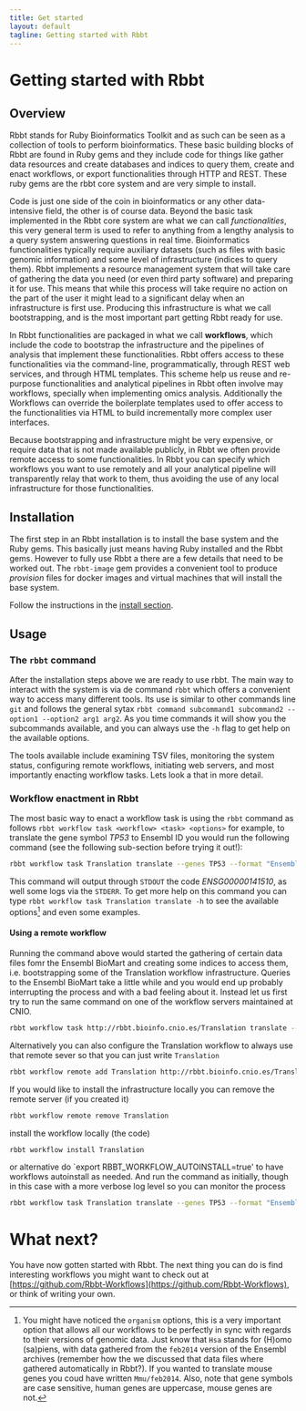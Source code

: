 ```yaml
---
title: Get started
layout: default
tagline: Getting started with Rbbt
---
```


Getting started with Rbbt
=========================

Overview
-------------

Rbbt stands for Ruby Bioinformatics Toolkit and as such can be seen as a
collection of tools to perform bioinformatics. These basic building blocks of
Rbbt are found in Ruby gems and they include code for things like gather data
resources and create databases and indices to query them, create and enact
workflows, or export functionalities through HTTP and REST. These ruby gems
are the rbbt core system and are very simple to install.

Code is just one side of the coin in bioinformatics or any other
data-intensive field, the other is of course data. Beyond the basic task
implemented in the Rbbt core system are what we can call _functionalities_,
this very general term is used to refer to anything from a lengthy analysis to
a query system answering questions in real time. Bioinformatics
functionalities typically require auxiliary datasets (such as files with basic
genomic information) and some level of infrastructure (indices to query them).
Rbbt implements a resource management system that will take care of gathering
the data you need  (or even third party software) and preparing it for use.
This means that while this process will take require no action on the part of
the user it might lead to a significant delay when an infrastructure is first
use. Producing this infrastructure is what we call bootstrapping, and is the
most important part getting Rbbt ready for use. 

In Rbbt functionalities are packaged in what we call **workflows**, which
include the code to bootstrap the infrastructure and the pipelines of analysis
that implement these functionalities. Rbbt offers access to these
functionalities via the command-line, programmatically, through REST web
services, and through HTML templates. This scheme help us reuse and re-purpose
functionalities and analytical pipelines in Rbbt often involve may workflows,
specially when implementing omics analysis. Additionally the Workflows can
override the boilerplate templates used to offer access to the functionalities
via HTML to build incrementally more complex user interfaces.

Because bootstrapping and infrastructure might be very expensive, or require
data that is not made available publicly, in Rbbt we often provide remote
access to some functionalities. In Rbbt you can specify which workflows you
want to use remotely and all your analytical pipeline will transparently relay
that work to them, thus avoiding the use of any local infrastructure for those
functionalities.

Installation
--------------

The first step in an Rbbt installation is to install the base system and the
Ruby gems. This basically just means having Ruby installed and the Rbbt gems.
However to fully use Rbbt a there are a few details that need to be worked
out. The `rbbt-image` gem provides a convenient tool to produce _provision_
files for docker images and virtual machines that will install the base
system. 

Follow the instructions in the [install section](/tutorial/install).

Usage
--------

### The `rbbt` command

After the installation steps above we are ready to use rbbt. The main way to
interact with the system is via de command `rbbt` which offers a convenient
way to access many different tools. Its use is similar to other commands line
`git` and follows the general sytax `rbbt command subcommand1 subcommand2
--option1 --option2 arg1 arg2`. As you time commands it will show you the
subcommands available, and you can always use the `-h` flag to get help on the
available options. 

The tools available include examining TSV files, monitoring the system status,
configuring remote workflows, initiating web servers, and most importantly
enacting workflow tasks. Lets look a that in more detail.

### Workflow enactment in Rbbt

The most basic way to enact a workflow task is using the `rbbt` command as
follows `rbbt workflow task <workflow> <task> <options>` for example, to
translate the gene symbol _TP53_ to Ensembl ID you would run the following
command (see the following sub-section before trying it out!):

```sh
rbbt workflow task Translation translate --genes TP53 --format "Ensembl Gene ID"
```

This command will output through `STDOUT` the code _ENSG00000141510_, as well
some logs via the `STDERR`.  To get more help on this command you can type
`rbbt workflow task Translation translate -h` to see the available
options[^organism_footnote] and even some examples. 

[^organism_footnote]: You might have noticed the `organism` options, this is a very important option that allows all our workflows to be perfectly in sync with regards to their versions of genomic data. Just know that `Hsa` stands for (H)omo (sa)piens, with data gathered from the `feb2014` version of the Ensembl archives (remember how the we discussed that data files where gathered automatically in Rbbt?). If you wanted to translate mouse genes you coud have written `Mmu/feb2014`. Also, note that gene symbols are case sensitive, human genes are uppercase, mouse genes are not.  

#### Using a remote workflow

Running the command above would started the gathering of certain data files
fomr the Ensembl BioMart and creating some indices to access them, i.e.
bootstrapping some of the Translation workflow infrastructure. Queries to the
Ensembl BioMart take a little while and you would end up probably interrupting
the process and with a bad feeling about it. Instead let us first try to run
the same command on one of the workflow servers maintained at CNIO.

```sh
rbbt workflow task http://rbbt.bioinfo.cnio.es/Translation translate --genes TP53 --format "Ensembl Gene ID"
```

Alternatively you can also configure the Translation workflow to always use
that remote sever so that you can just write `Translation`

```sh 
rbbt workflow remote add Translation http://rbbt.bioinfo.cnio.es/Translation
```

If you would like to install the infrastructure locally you can remove the
remote server (if you created it)

```sh 
rbbt workflow remote remove Translation
```

install the workflow locally (the code)

```sh 
rbbt workflow install Translation
```

or alternative do `export RBBT_WORKFLOW_AUTOINSTALL=true' to have workflows
autoinstall as needed. And run the command as initially, though in this case
with a more verbose log level so you can monitor the process

```sh
rbbt workflow task Translation translate --genes TP53 --format "Ensembl Gene ID" --log 0
```

What next?
========

You have now gotten started with Rbbt. The next thing you can do is find
interesting workflows you might want to check out at
[https://github.com/Rbbt-Workflows](https://github.com/Rbbt-Workflows), or
think of writing your own.
